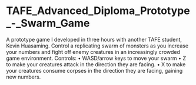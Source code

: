 # TAFE_Advanced_Diploma_Prototype_-_Swarm_Game
A prototype game I developed in three hours with another TAFE student, Kevin Huasaming. Control a replicating swarm of monsters as you increase your numbers and fight off enemy creatures in an increasingly crowded game environment.
Controls:
•	WASD/arrow keys to move your swarm
•	Z to make your creatures attack in the direction they are facing.
•	X to make your creatures consume corpses in the direction they are facing, gaining new numbers.
